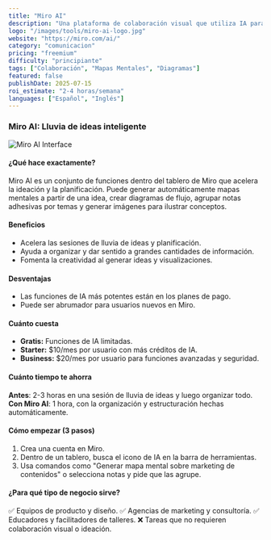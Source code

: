 ```yaml
---
title: "Miro AI"
description: "Una plataforma de colaboración visual que utiliza IA para crear mapas mentales, agrupar elementos y generar presentaciones."
logo: "/images/tools/miro-ai-logo.jpg"
website: "https://miro.com/ai/"
category: "comunicacion"
pricing: "freemium"
difficulty: "principiante"
tags: ["Colaboración", "Mapas Mentales", "Diagramas"]
featured: false
publishDate: 2025-07-15
roi_estimate: "2-4 horas/semana"
languages: ["Español", "Inglés"]
---
```


### Miro AI: Lluvia de ideas inteligente

![Miro AI Interface](/images/tools/miro-ai-hero.jpg)

#### ¿Qué hace exactamente?
Miro AI es un conjunto de funciones dentro del tablero de Miro que acelera la ideación y la planificación. Puede generar automáticamente mapas mentales a partir de una idea, crear diagramas de flujo, agrupar notas adhesivas por temas y generar imágenes para ilustrar conceptos.

#### Beneficios
- Acelera las sesiones de lluvia de ideas y planificación.
- Ayuda a organizar y dar sentido a grandes cantidades de información.
- Fomenta la creatividad al generar ideas y visualizaciones.

#### Desventajas
- Las funciones de IA más potentes están en los planes de pago.
- Puede ser abrumador para usuarios nuevos en Miro.

#### Cuánto cuesta
- **Gratis:** Funciones de IA limitadas.
- **Starter:** $10/mes por usuario con más créditos de IA.
- **Business:** $20/mes por usuario para funciones avanzadas y seguridad.

#### Cuánto tiempo te ahorra
**Antes**: 2-3 horas en una sesión de lluvia de ideas y luego organizar todo.
**Con Miro AI**: 1 hora, con la organización y estructuración hechas automáticamente.

#### Cómo empezar (3 pasos)
1. Crea una cuenta en Miro.
2. Dentro de un tablero, busca el icono de IA en la barra de herramientas.
3. Usa comandos como "Generar mapa mental sobre marketing de contenidos" o selecciona notas y pide que las agrupe.

#### ¿Para qué tipo de negocio sirve?
✅ Equipos de producto y diseño.
✅ Agencias de marketing y consultoría.
✅ Educadores y facilitadores de talleres.
❌ Tareas que no requieren colaboración visual o ideación.
